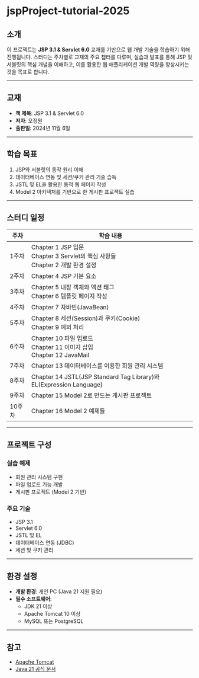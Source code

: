 # jspProject-tutorial-2025

## 소개
이 프로젝트는 **JSP 3.1 & Servlet 6.0** 교재를 기반으로 웹 개발 기술을 학습하기 위해 진행됩니다. 스터디는 주차별로 교재의 주요 챕터를 다루며, 실습과 발표를 통해 JSP 및 서블릿의 핵심 개념을 이해하고, 이를 활용한 웹 애플리케이션 개발 역량을 향상시키는 것을 목표로 합니다.

---

## 교재
- **책 제목**: JSP 3.1 & Servlet 6.0
- **저자**: 오정원
- **출판일**: 2024년 11월 6일

---

## 학습 목표
1. JSP와 서블릿의 동작 원리 이해
2. 데이터베이스 연동 및 세션/쿠키 관리 기술 습득
3. JSTL 및 EL을 활용한 동적 웹 페이지 작성
4. Model 2 아키텍처를 기반으로 한 게시판 프로젝트 실습

---

## 스터디 일정

| **주차** | **학습 내용**                                                                                          |
|---------|-----------------------------------------------------------------------------------------------------|
| 1주차    | Chapter 1 JSP 입문<br>Chapter 3 Servlet의 핵심 사항들<br>Chapter 2 개발 환경 설정                     |
| 2주차    | Chapter 4 JSP 기본 요소                                                                              |
| 3주차    | Chapter 5 내장 객체와 액션 태그<br>Chapter 6 템플릿 페이지 작성                                       |
| 4주차    | Chapter 7 자바빈(JavaBean)                                                                          |
| 5주차    | Chapter 8 세션(Session)과 쿠키(Cookie)<br>Chapter 9 예외 처리                                        |
| 6주차    | Chapter 10 파일 업로드<br>Chapter 11 이미지 삽입<br>Chapter 12 JavaMail                              |
| 7주차    | Chapter 13 데이터베이스를 이용한 회원 관리 시스템                                                     |
| 8주차    | Chapter 14 JSTL(JSP Standard Tag Library)와 EL(Expression Language)                                 |
| 9주차    | Chapter 15 Model 2로 만드는 게시판 프로젝트                                                          |
| 10주차   | Chapter 16 Model 2 예제들                                                                           |

---

## 프로젝트 구성
### 실습 예제
- 회원 관리 시스템 구현
- 파일 업로드 기능 개발
- 게시판 프로젝트 (Model 2 기반)

### 주요 기술
- JSP 3.1
- Servlet 6.0
- JSTL 및 EL
- 데이터베이스 연동 (JDBC)
- 세션 및 쿠키 관리

---

## 환경 설정
- **개발 환경**: 개인 PC (Java 21 지원 필요)
- **필수 소프트웨어**:
    - JDK 21 이상
    - Apache Tomcat 10 이상
    - MySQL 또는 PostgreSQL

---

## 참고
- [Apache Tomcat](https://tomcat.apache.org)
- [Java 21 공식 문서](https://docs.oracle.com/en/java/javase/21/)